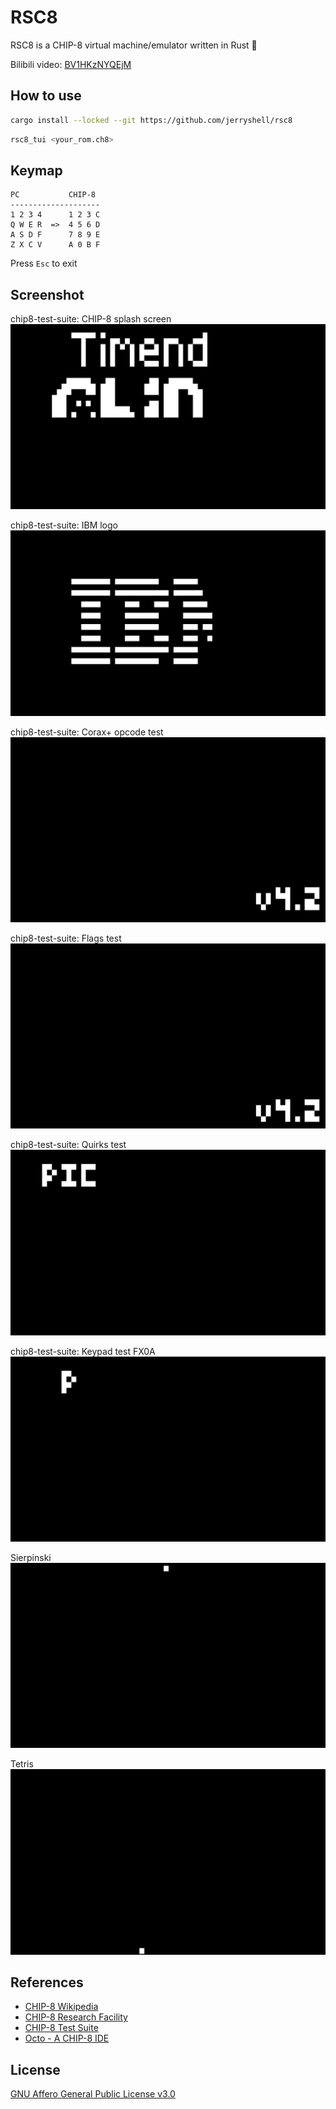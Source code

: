 # RSC8

RSC8 is a CHIP-8 virtual machine/emulator written in Rust 🦀

Bilibili video: [BV1HKzNYQEjM](https://www.bilibili.com/video/BV1HKzNYQEjM)

## How to use

```bash
cargo install --locked --git https://github.com/jerryshell/rsc8
```

```bash
rsc8_tui <your_rom.ch8>
```

## Keymap

```text
PC           CHIP-8
--------------------
1 2 3 4      1 2 3 C
Q W E R  =>  4 5 6 D
A S D F      7 8 9 E
Z X C V      A 0 B F
```

Press `Esc` to exit

## Screenshot

chip8-test-suite: CHIP-8 splash screen
![chip8-logo](img/chip8-logo.gif)

chip8-test-suite: IBM logo
![ibm-logo](img/ibm-logo.gif)

chip8-test-suite: Corax+ opcode test
![corax-plus](img/corax-plus.gif)

chip8-test-suite: Flags test
![flags](img/flags.gif)

chip8-test-suite: Quirks test
![quirks](img/quirks.gif)

chip8-test-suite: Keypad test FX0A
![keypad-fx0a](img/keypad-fx0a.gif)

Sierpinski
![sierpinski](img/sierpinski.gif)

Tetris
![tetris](img/tetris.gif)

## References

- [CHIP-8 Wikipedia](https://en.wikipedia.org/wiki/CHIP-8)
- [CHIP-8 Research Facility](https://chip-8.github.io)
- [CHIP-8 Test Suite](https://github.com/Timendus/chip8-test-suite)
- [Octo - A CHIP-8 IDE](https://johnearnest.github.io/Octo)

## License

[GNU Affero General Public License v3.0](https://choosealicense.com/licenses/agpl-3.0)
